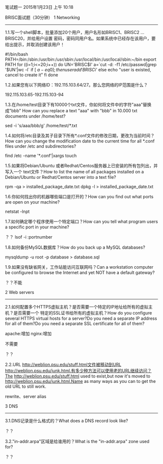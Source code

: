 笔试题一
2015年1月23日
上午 10:18
 
BRISC面试题（30分钟）
1 Networking
****************************************************************************
1.1.写一个shell脚本，批量添加20个用户，用户名形如BRISC1、BRISC2 ... BRISC20，并给用户设置
密码，密码同用户名。如果系统中已经存在该用户，要给出提示，并取消创建该用户！
 
#!/bin/bash
PATH=/bin:/sbin:/usr/bin:/usr/sbin:/usr/local/bin:/usr/local/sbin:~/bin
export PATH
for ((i=1;i<=20;i++))
do
UN='BRISC$I'
a=`cut -d: -f1 /etc/passwd|grep '$UN'|wc -l`
if [ $a -eq 0 ] ;
then
useradd 'BRISC$i'
else
echo "user is existed, cancel to create it"
fi
done
 
1.2.如果您有以下网络ID：192.115.103.64/27。那么您网络的IP范围是什么？
 
192.115.103.65-192.115.103-94
 
1.3.在/home/test目录下有10000个txt文件，你如何将文件中的字符"aaa"替换成"bbb"
   How can you replace a text "aaa" with "bbb" in 10.000 txt documents
   under /home/test?
 
sed -i 's/aaa/bbb/g' /home/test/*.txt
 
1.4.如何将/etc目录及其子目录下所有*.conf文件的修改日期，更改为当前时间？How can you
   change the modification date to the current time for all *.conf files under /etc
   and subdirectories?
 
find /etc -name '*.conf'|xargs touch
 
1.5.如果将Debian/Ubuntu 或者Redhat/Centos服务器上已安装的所有包列出，并写入一个
   text文件？How to list the name of all packages installed on a Debian/Ubuntu
   or Redhat/Centos server into a text file?
 
rpm -qa > installed_package_date.txt
dpkg -l > installed_package_date.txt
 
1.6.你如何找出你的机器哪些端口是打开的？How can you find out what ports are open
   on your machine?
 
netstat -lnpt
 
1.7.如何确定哪个程序使用一个特定端口？How can you tell what program users a 
   specific port in your machine?
 
？？
lsof -i :portnumber
 
1.8.如何备份MySQL数据库？How do you back up a MySQL databases?
 
mysqldump -u root -p database > database.sql
 
1.9.如果没有缺省网关，工作站能访问互联网吗？Can a workstation computer be
   configured to browse the Internet and yet NOT have a default gateway?
 
？？不能
 
2 Web servers
****************************************************************************
2.1.如何配置多个HTTPS虚拟主机？是否需要一个特定的IP地址给所有的虚拟主机？是否需要一个
   特定的SSL证书给所有的虚拟主机？How do you configure several HTTPS virtual
   hosts for a server?Do you need a separate IP address for all of them?Do you 
   need a separate SSL certificate for all of them?
 
apache:增加<virtualhost>
nginx:增加<server>
 
不需要
 
？？
 
2.2.URL http://weblion.psu.edu/stuff.html文件被移动到URL
   http://weblion.psu.edu/junk.html.有多少种方法可以使用老的URL继续访问？The
   http://weblion.psu.edu/stuff.html used to exist,but now it's moved to
   http://weblion.psu.edu/junk.html.Name as many ways as you can to get the 
   old URL to still work.
 
rewrite、server alias
 
3 DNS
****************************************************************************
3.1.DNS记录是什么格式的？What does a DNS record look like?
 
？？
 
3.2."in-addr.arpa"区域是给谁用的？What is the "in-addr.arpa" zone used for?
 
？？
